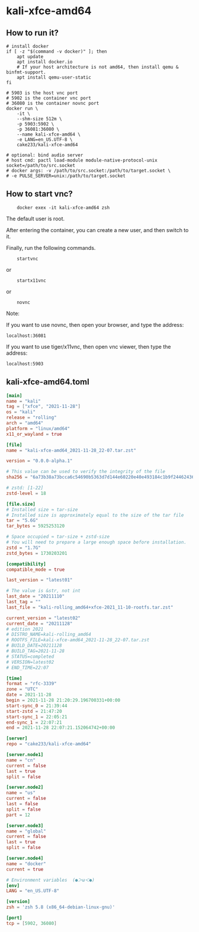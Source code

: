 # kali-xfce-amd64

## How to run it?

```shell
# install docker
if [ -z "$(command -v docker)" ]; then
    apt update
    apt install docker.io
    # If your host architecture is not amd64, then install qemu & binfmt-support.
    apt install qemu-user-static
fi

# 5903 is the host vnc port
# 5902 is the container vnc port
# 36080 is the container novnc port
docker run \
    -it \
    --shm-size 512m \
    -p 5903:5902 \
    -p 36081:36080 \
    --name kali-xfce-amd64 \
    -e LANG=en_US.UTF-8 \
    cake233/kali-xfce-amd64

# optional: bind audio server
# host cmd: pactl load-module module-native-protocol-unix socket=/path/to/src.socket
# docker args: -v /path/to/src.socket:/path/to/target.socket \
# -e PULSE_SERVER=unix:/path/to/target.socket

```

## How to start vnc?

```shell
    docker exex -it kali-xfce-amd64 zsh
```

The default user is root.

After entering the container, you can create a new user, and then switch to it.

Finally, run the following commands.

```shell
    startvnc
```

or

```shell
    startx11vnc
```

or

```shell
    novnc
```

Note:

If you want to use novnc, then open your browser, and type the address:

```
localhost:36081
```

If you want to use tiger/x11vnc, then open vnc viewer, then type the address:

```
localhost:5903
```

## kali-xfce-amd64.toml

```toml
[main]
name = "kali"
tag = ["xfce", "2021-11-28"]
os = "kali"
release = "rolling"
arch = "amd64"
platform = "linux/amd64"
x11_or_wayland = true

[file]
name = "kali-xfce-amd64_2021-11-28_22-07.tar.zst"

version = "0.0.0-alpha.1"

# This value can be used to verify the integrity of the file
sha256 = "6a73b38a73bcca6c54690b5363d7d144e60220e40e493184c1b9f24462436f30"

# zstd: [1-22]
zstd-level = 18

[file.size]
# Installed size ≈ tar-size
# Installed size is approximately equal to the size of the tar file
tar = "5.6G"
tar_bytes = 5925253120

# Space occupied ≈ tar-size + zstd-size
# You will need to prepare a large enough space before installation.
zstd = "1.7G"
zstd_bytes = 1730203201

[compatibility]
compatible_mode = true

last_version = "latest01"

# The value is &str, not int
last_date = "20211110"
last_tag = ""
last_file = "kali-rolling_amd64+xfce-2021_11-10-rootfs.tar.zst"

current_version = "latest02"
current_date = "20211128"
# edition 2021
# DISTRO_NAME=kali-rolling_amd64
# ROOTFS_FILE=kali-xfce-amd64_2021-11-28_22-07.tar.zst
# BUILD_DATE=20211128
# BUILD_TAG=2021-11-28
# STATUS=completed
# VERSION=latest02
# END_TIME=22:07

[time]
format = "rfc-3339"
zone = "UTC"
date = 2021-11-28
begin = 2021-11-28 21:20:29.196700331+00:00
start-sync_0 = 21:39:44
start-zstd = 21:47:20
start-sync_1 = 22:05:21
end-sync_1 = 22:07:21
end = 2021-11-28 22:07:21.152064742+00:00

[server]
repo = "cake233/kali-xfce-amd64"

[server.node1]
name = "cn"
current = false
last = true
split = false

[server.node2]
name = "us"
current = false
last = false
split = false
part = 12

[server.node3]
name = "global"
current = false
last = true
split = false

[server.node4]
name = "docker"
current = true

# Environment variables  (●＞ω＜●)
[env]
LANG = "en_US.UTF-8"

[version]
zsh = 'zsh 5.8 (x86_64-debian-linux-gnu)'

[port]
tcp = [5902, 36080]
```
